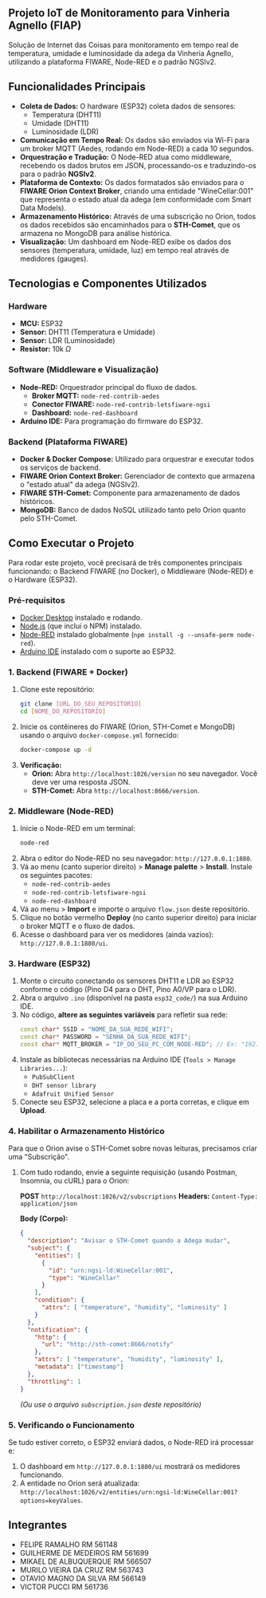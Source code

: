 ## Projeto IoT de Monitoramento para Vinheria Agnello (FIAP)

Solução de Internet das Coisas para monitoramento em tempo real de temperatura, umidade e luminosidade da adega da Vinheria Agnello, utilizando a plataforma FIWARE, Node-RED e o padrão NGSIv2.

## Funcionalidades Principais

* **Coleta de Dados:** O hardware (ESP32) coleta dados de sensores:
    * Temperatura (DHT11)
    * Umidade (DHT11)
    * Luminosidade (LDR)
* **Comunicação em Tempo Real:** Os dados são enviados via Wi-Fi para um broker MQTT (Aedes, rodando em Node-RED) a cada 10 segundos.
* **Orquestração e Tradução:** O Node-RED atua como middleware, recebendo os dados brutos em JSON, processando-os e traduzindo-os para o padrão **NGSIv2**.
* **Plataforma de Contexto:** Os dados formatados são enviados para o **FIWARE Orion Context Broker**, criando uma entidade "WineCellar:001" que representa o estado atual da adega (em conformidade com Smart Data Models).
* **Armazenamento Histórico:** Através de uma subscrição no Orion, todos os dados recebidos são encaminhados para o **STH-Comet**, que os armazena no MongoDB para análise histórica.
* **Visualização:** Um dashboard em Node-RED exibe os dados dos sensores (temperatura, umidade, luz) em tempo real através de medidores (gauges).

## Tecnologias e Componentes Utilizados

### Hardware
* **MCU:** ESP32
* **Sensor:** DHT11 (Temperatura e Umidade)
* **Sensor:** LDR (Luminosidade)
* **Resistor:** 10k $\Omega$

### Software (Middleware e Visualização)
* **Node-RED:** Orquestrador principal do fluxo de dados.
    * **Broker MQTT:** `node-red-contrib-aedes`
    * **Conector FIWARE:** `node-red-contrib-letsfiware-ngsi`
    * **Dashboard:** `node-red-dashboard`
* **Arduino IDE:** Para programação do firmware do ESP32.

### Backend (Plataforma FIWARE)
* **Docker & Docker Compose:** Utilizado para orquestrar e executar todos os serviços de backend.
* **FIWARE Orion Context Broker:** Gerenciador de contexto que armazena o "estado atual" da adega (NGSIv2).
* **FIWARE STH-Comet:** Componente para armazenamento de dados históricos.
* **MongoDB:** Banco de dados NoSQL utilizado tanto pelo Orion quanto pelo STH-Comet.

## Como Executar o Projeto

Para rodar este projeto, você precisará de três componentes principais funcionando: o Backend FIWARE (no Docker), o Middleware (Node-RED) e o Hardware (ESP32).

### Pré-requisitos
* [Docker Desktop](https://www.docker.com/products/docker-desktop/) instalado e rodando.
* [Node.js](https://nodejs.org/en/) (que inclui o NPM) instalado.
* [Node-RED](https://nodered.org/docs/getting-started/local) instalado globalmente (`npm install -g --unsafe-perm node-red`).
* [Arduino IDE](https://www.arduino.cc/en/software) instalado com o suporte ao ESP32.

### 1. Backend (FIWARE + Docker)

1.  Clone este repositório:
    ```bash
    git clone [URL_DO_SEU_REPOSITORIO]
    cd [NOME_DO_REPOSITORIO]
    ```
2.  Inicie os contêineres do FIWARE (Orion, STH-Comet e MongoDB) usando o arquivo `docker-compose.yml` fornecido:
    ```bash
    docker-compose up -d
    ```
3.  **Verificação:**
    * **Orion:** Abra `http://localhost:1026/version` no seu navegador. Você deve ver uma resposta JSON.
    * **STH-Comet:** Abra `http://localhost:8666/version`.

### 2. Middleware (Node-RED)

1.  Inicie o Node-RED em um terminal:
    ```bash
    node-red
    ```
2.  Abra o editor do Node-RED no seu navegador: `http://127.0.0.1:1880`.
3.  Vá ao menu (canto superior direito) > **Manage palette** > **Install**. Instale os seguintes pacotes:
    * `node-red-contrib-aedes`
    * `node-red-contrib-letsfiware-ngsi`
    * `node-red-dashboard`
4.  Vá ao menu > **Import** e importe o arquivo `flow.json` deste repositório.
5.  Clique no botão vermelho **Deploy** (no canto superior direito) para iniciar o broker MQTT e o fluxo de dados.
6.  Acesse o dashboard para ver os medidores (ainda vazios): `http://127.0.0.1:1880/ui`.

### 3. Hardware (ESP32)

1.  Monte o circuito conectando os sensores DHT11 e LDR ao ESP32 conforme o código (Pino D4 para o DHT, Pino A0/VP para o LDR).
2.  Abra o arquivo `.ino` (disponível na pasta `esp32_code/`) na sua Arduino IDE.
3.  No código, **altere as seguintes variáveis** para refletir sua rede:
    ```cpp
    const char* SSID = "NOME_DA_SUA_REDE_WIFI";
    const char* PASSWORD = "SENHA_DA_SUA_REDE_WIFI";
    const char* MQTT_BROKER = "IP_DO_SEU_PC_COM_NODE-RED"; // Ex: "192.168.1.10"
    ```
4.  Instale as bibliotecas necessárias na Arduino IDE (`Tools > Manage Libraries...`):
    * `PubSubClient`
    * `DHT sensor library`
    * `Adafruit Unified Sensor`
5.  Conecte seu ESP32, selecione a placa e a porta corretas, e clique em **Upload**.

### 4. Habilitar o Armazenamento Histórico

Para que o Orion avise o STH-Comet sobre novas leituras, precisamos criar uma "Subscrição".

1.  Com tudo rodando, envie a seguinte requisição (usando Postman, Insomnia, ou cURL) para o Orion:

    **POST** `http://localhost:1026/v2/subscriptions`
    **Headers:** `Content-Type: application/json`

    **Body (Corpo):**
    ```json
    {
      "description": "Avisar o STH-Comet quando a Adega mudar",
      "subject": {
        "entities": [
          {
            "id": "urn:ngsi-ld:WineCellar:001",
            "type": "WineCellar"
          }
        ],
        "condition": {
          "attrs": [ "temperature", "humidity", "luminosity" ]
        }
      },
      "notification": {
        "http": {
          "url": "http://sth-comet:8666/notify"
        },
        "attrs": [ "temperature", "humidity", "luminosity" ],
        "metadata": ["timestamp"]
      },
      "throttling": 1
    }
    ```
    *(Ou use o arquivo `subscription.json` deste repositório)*

### 5. Verificando o Funcionamento

Se tudo estiver correto, o ESP32 enviará dados, o Node-RED irá processar e:
1.  O dashboard em `http://127.0.0.1:1880/ui` mostrará os medidores funcionando.
2.  A entidade no Orion será atualizada: `http://localhost:1026/v2/entities/urn:ngsi-ld:WineCellar:001?options=keyValues`.

##  Integrantes

* FELIPE RAMALHO          RM 561148
* GUILHERME DE MEDEIROS   RM 561699
* MIKAEL DE ALBUQUERQUE   RM 566507
* MURILO VIEIRA DA CRUZ   RM 563743
* OTAVIO MAGNO DA SILVA   RM 566149
* VICTOR PUCCI            RM 561736
